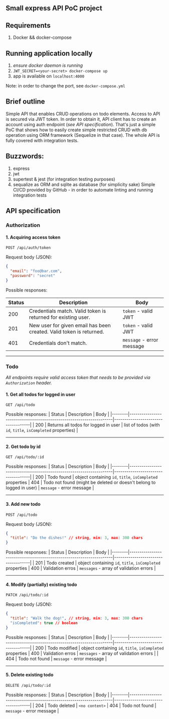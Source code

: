 ## Small express API PoC project


## Requirements
1. Docker && docker-compose
## Running application locally
1. _ensure docker daemon is running_
1. `JWT_SECRET=<your-secret> docker-compose up`
1. app is available on `localhost:4000`

Note: in order to change the port, see `docker-compose.yml`

## Brief outline
Simple API that enables CRUD operations on todo elements. Access to API is secured via JWT token. In order to obtain it, API client has to create an account using auth endpoint (_see API specification_). That's just a simple PoC that shows how to easily create simple restricted CRUD with db operation using ORM framework (Sequelize in that case). The whole API is fully covered with integration tests.

## Buzzwords:
1. express
1. jwt
1. supertest & jest (for integration testing purposes)
1. sequalize as ORM and sqlite as database (for simplicity sake)
Simple CI/CD provided by GitHub - in order to automate linting and running integration tests


## API specification

### Authorization

#### 1. Acquiring access token

`POST /api/auth/token`

Request body (JSON):
```json
{
  "email": "foo@bar.com",
  "password": "secret"
}
```

Possible responses:

| Status | Description                                                         | Body                               |
|--------|---------------------------------------------------------------------|------------------------------------|
| 200    | Credentials match. Valid token is returned for existing user.       | `token` - valid JWT        |
| 201    | New user for given email has been created. Valid token is returned. | `token` - valid JWT        |
| 401    | Credentials don't match.                                            | `message` - error message |

---

### Todo

_All endpoints require valid access token that needs to be provided via `Authorization` header._
#### 1. Get all todos for logged in user


`GET /api/todo`

Possible responses:
| Status | Description                                                         | Body                               |
|--------|---------------------------------------------------------------------|------------------------------------|
| 200    | Returns all todos for logged in user       | list of todos (with `id`, `title`, `isCompleted` properties)       |

---

#### 2. Get todo by id

`GET /api/todo/:id`

Possible responses:
| Status | Description                                                         | Body                               |
|--------|---------------------------------------------------------------------|------------------------------------|
| 200    | Todo found        | object containing `id`, `title`, `isCompleted` properties
| 404    | Todo not found (might be deleted or doesn't belong to logged in user)       | `message` - error message      |

---

#### 3. Add new todo

`POST /api/todo`

Request body (JSON):
```json
{
  "title": "Do the dishes!" // string, min: 3, max: 300 chars
}
```

Possible responses:
| Status | Description                                                         | Body                               |
|--------|---------------------------------------------------------------------|------------------------------------|
| 201    | Todo created        | object containing `id`, `title`, `isCompleted` properties
| 400    | Validation erros       | `messages` - array of validation errors      |

---

#### 4. Modify (partially) existing todo

`PATCH /api/todo/:id`

Request body (JSON):
```json
{
  "title": "Walk the dog!", // string, min: 3, max: 300 chars
  "isCompleted": true // boolean
}
```

Possible responses:
| Status | Description                                                         | Body                               |
|--------|---------------------------------------------------------------------|------------------------------------|
| 200    | Todo modified        | object containing `id`, `title`, `isCompleted` properties
| 400    | Validation erros       | `messages` - array of validation errors      |
| 404    | Todo not found       | `message` - error message      |

---

#### 5. Delete existing todo

`DELETE /api/todo/:id`

Possible responses:
| Status | Description                                                         | Body                               |
|--------|---------------------------------------------------------------------|------------------------------------|
| 204    | Todo deleted        | `<no content>`
| 404    | Todo not found       | `message` - error message      |

